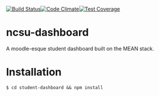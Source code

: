 [![Build Status](https://travis-ci.org/irkanu/ncsu-dashboard.svg)](https://travis-ci.org/irkanu/ncsu-dashboard)[![Code Climate](https://codeclimate.com/repos/54c99940e30ba05bf4000783/badges/cbb3becb98fe8367dff2/gpa.svg)](https://codeclimate.com/repos/54c99940e30ba05bf4000783/feed)[![Test Coverage](https://codeclimate.com/repos/54c99940e30ba05bf4000783/badges/cbb3becb98fe8367dff2/coverage.svg)](https://codeclimate.com/repos/54c99940e30ba05bf4000783/feed)
# ncsu-dashboard
A moodle-esque student dashboard built on the MEAN stack.

# Installation
```
$ cd student-dashboard && npm install
